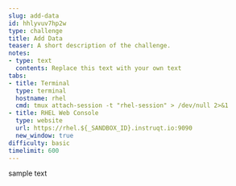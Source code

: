 ```yaml
---
slug: add-data
id: hhlyvuv7hp2w
type: challenge
title: Add Data
teaser: A short description of the challenge.
notes:
- type: text
  contents: Replace this text with your own text
tabs:
- title: Terminal
  type: terminal
  hostname: rhel
  cmd: tmux attach-session -t "rhel-session" > /dev/null 2>&1
- title: RHEL Web Console
  type: website
  url: https://rhel.${_SANDBOX_ID}.instruqt.io:9090
  new_window: true
difficulty: basic
timelimit: 600
---
```

sample text